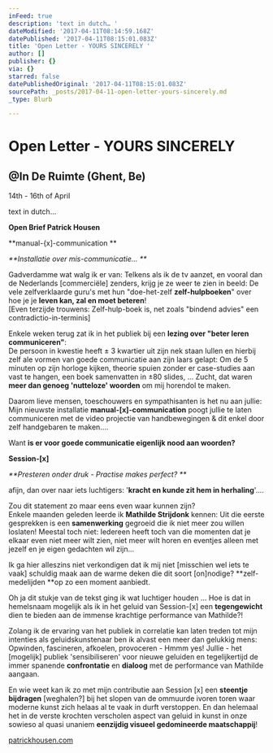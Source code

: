 ```yaml
---
inFeed: true
description: 'text in dutch… '
dateModified: '2017-04-11T08:14:59.168Z'
datePublished: '2017-04-11T08:15:01.083Z'
title: 'Open Letter - YOURS SINCERELY '
author: []
publisher: {}
via: {}
starred: false
datePublishedOriginal: '2017-04-11T08:15:01.083Z'
sourcePath: _posts/2017-04-11-open-letter-yours-sincerely.md
_type: Blurb

---
```

# Open Letter - YOURS SINCERELY 

## @In De Ruimte (Ghent, Be)  
14th - 16th of April 

text in dutch... 

**Open Brief       Patrick Housen**

**manual-{x\]-communication **

_**Installatie over mis-communicatie... **_

Gadverdamme wat walg ik er van: Telkens als ik de tv aanzet, en vooral dan de Nederlands \[commerciële\] zenders, krijg je ze weer te zien in beeld: De vele zelfverklaarde guru's met hun "doe-het-zelf **zelf-hulpboeken**" over hoe je je **leven kan, zal en moet beteren**!   
\[Even terzijde trouwens: Zelf-hulp-boek is, net zoals "bindend advies" een contradictio-in-terminis\]

Enkele weken terug zat ik in het publiek bij een **lezing over "beter leren communiceren"**:   
De persoon in kwestie heeft ± 3 kwartier uit zijn nek staan lullen en hierbij zelf ale vormen van goede communicatie aan zijn laars gelapt: Om de 5 minuten op zijn horloge kijken, theorie spuien zonder er case-studies aan vast te hangen, een boek samenvatten in ±80 slides, ... Zucht, dat waren **meer dan genoeg 'nutteloze' woorden** om mij horendol te maken.

Daarom lieve mensen, toeschouwers en sympathisanten is het nu aan jullie: Mijn nieuwste installatie **manual-\[x\]-communication** poogt jullie te laten communiceren met de video projectie van handbewegingen & dit enkel door zelf handgebaren te maken.... 

Want **is er voor goede communicatie eigenlijk nood aan woorden?**

**Session-\[x\]**

_**Presteren onder druk - Practise makes perfect? **_

afijn, dan over naar iets luchtigers: '**kracht en kunde zit hem in herhaling**'.... 

Zou dit statement zo maar eens even waar kunnen zijn?   
Enkele maanden geleden leerde ik **Mathilde Strijdonk** kennen: Uit die eerste gesprekken is een **samenwerking** gegroeid die ik niet meer zou willen loslaten! Meestal toch niet: Iedereen heeft toch van die momenten dat je elkaar even niet meer wilt zien, niet meer wilt horen en eventjes alleen met jezelf en je eigen gedachten wil zijn...

Ik ga hier alleszins niet verkondigen dat ik mij niet \[misschien wel iets te vaak\] schuldig maak aan de warme deken die dit soort \[on\]nodige? **zelf-medelijden **op zo een moment aanbiedt.

Oh ja dit stukje van de tekst ging ik wat luchtiger houden ... Hoe is dat in hemelsnaam mogelijk als ik in het geluid van Session-\[x\] een **tegengewicht** dien te bieden aan de immense krachtige performance van Mathilde?! 

Zolang ik de ervaring van het publiek in correlatie kan laten treden tot mijn intenties als geluidskunstenaar ben ik alvast een meer dan gelukkig mens: Opwinden, fascineren, afkoelen, provoceren - Hmmm yes! Jullie - het \[mogelijk\] publiek 'sensibiliseren' voor nieuwe geluiden en tegelijkertijd de immer spanende **confrontatie** en **dialoog** met de performance van Mathilde aangaan. 

En wie weet kan ik zo met mijn contributie aan Session \[x\] een **steentje bijdragen** \[weghalen?\] bij het slopen van de ommuurde ivoren toren waar moderne kunst zich helaas al te vaak in durft verstoppen. En dan helemaal het in de verste krochten verscholen aspect van geluid in kunst in onze sowieso al quasi unaniem **eenzijdig visueel gedomineerde maatschappij**! 

[patrickhousen.com][0]

[0]: http://patrickhousen.com/